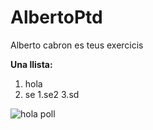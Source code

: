 # AlbertoPtd
Alberto cabron es teus exercicis

**Una llista:**
1. hola
2. se
   1.se2
3.sd

![hola poll](https://www.google.com/search?sca_esv=0fc3c07800d1d512&q=fortnite&tbm=isch&source=lnms&sa=X&ved=2ahUKEwjJuKzMztqEAxW_aqQEHZLGDZcQ0pQJegQIDRAB&biw=1920&bih=932&safe=active&ssui=on#imgrc=t82vwdBJM8n6jM)
